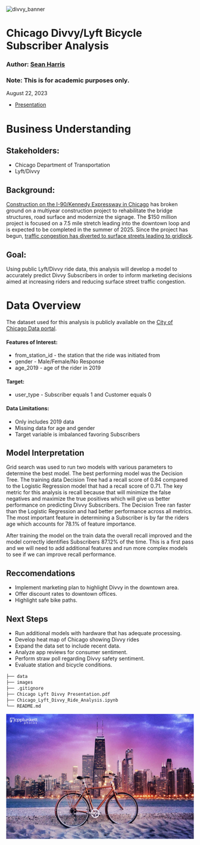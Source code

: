 ![divvy_banner](./images/divvy_banner.avif)

# Chicago Divvy/Lyft Bicycle Subscriber Analysis
### Author: [Sean Harris](https://www.linkedin.com/in/sean-harris-data-sci-and-finance/)
### Note: This is for academic purposes only.

August 22, 2023

* [Presentation](https://github.com/smharris312/Divvy_Chicago_Data_Analysis/blob/main/Chicago%20Lyft%20Divvy%20Presentation.pdf)

# Business Understanding

## Stakeholders:
* Chicago Department of Transportation
* Lyft/Divvy

## Background:
[Construction on the I-90/Kennedy Expressway in Chicago](https://www.nbcchicago.com/traffic/years-long-construction-project-begins-monday-kennedy-expressway/3098384/) has broken ground on a multiyear construction project to rehabilitate the bridge structures, road surface and modernize the signage. The $150 million project is focused on a 7.5 mile stretch leading into the downtown loop and is expected to be completed in the summer of 2025. Since the project has begun, [traffic congestion has diverted to surface streets leading to gridlock](https://www.cbsnews.com/chicago/news/kennedy-construction-trickle-down-traffic-jams/).

## Goal:
Using public Lyft/Divvy ride data, this analysis will develop a model to accurately predict Divvy Subscribers in order to inform marketing decisions aimed at increasing riders and reducing surface street traffic congestion.

# Data Overview

The dataset used for this analysis is publicly available on the [City of Chicago Data portal](https://data.cityofchicago.org/Transportation/Divvy-Trips/fg6s-gzvg).

#### Features of Interest:

 * from_station_id - the station that the ride was initiated from
 * gender - Male/Female/No Response                   
 * age_2019 - age of the rider in 2019

#### Target:         
 * user_type - Subscriber equals 1 and Customer equals 0           

#### Data Limitations:
* Only includes 2019 data
* Missing data for age and gender 
* Target variable is imbalanced favoring Subscribers

## Model Interpretation
Grid search was used to run two models with various parameters to determine the best model. The best performing model was the Decision Tree. The training data Decision Tree had a recall score of 0.84 compared to the Logistic Regression model that had a recall score of 0.71. The key metric for this analysis is recall because that will minimize the false negatives and maximize the true positives which will give us better performance on predicting Divvy Subscribers. The Decision Tree ran faster than the Logistic Regression and had better performance across all metrics. The most important feature in determining a Subscriber is by far the riders age which accounts for 78.1% of feature importance.

After training the model on the train data the overall recall improved and the model correctly identifies Subscribers 87.12% of the time. This is a first pass and we will need to add additional features and run more complex models to see if we can improve recall performance.


## Reccomendations
* Implement marketing plan to highlight Divvy in the downtown area.
* Offer discount rates to downtown offices.
* Highlight safe bike paths.


## Next Steps
* Run additional models with hardware that has adequate processing.
* Develop heat map of Chicago showing Divvy rides
* Expand the data set to include recent data.
* Analyze app reviews for consumer sentiment.
* Perform straw poll regarding Divvy safety sentiment.
* Evaluate station and bicycle conditions.

```
├── data
├── images
├── .gitignore
├── Chicago Lyft Divvy Presentation.pdf
├── Chicago_Lyft_Divvy_Ride_Analysis.ipynb
└── README.md
```

![bike_sunset](./images/bike_sunset.jpg)